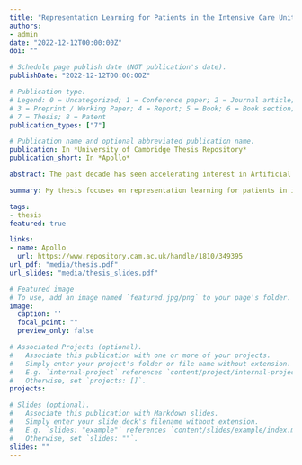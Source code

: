 ```yaml
---
title: "Representation Learning for Patients in the Intensive Care Unit"
authors:
- admin
date: "2022-12-12T00:00:00Z"
doi: ""

# Schedule page publish date (NOT publication's date).
publishDate: "2022-12-12T00:00:00Z"

# Publication type.
# Legend: 0 = Uncategorized; 1 = Conference paper; 2 = Journal article;
# 3 = Preprint / Working Paper; 4 = Report; 5 = Book; 6 = Book section;
# 7 = Thesis; 8 = Patent
publication_types: ["7"]

# Publication name and optional abbreviated publication name.
publication: In *University of Cambridge Thesis Repository*
publication_short: In *Apollo*

abstract: The past decade has seen accelerating interest in Artificial Intelligence (AI) in Healthcare. Data is now being generated in the form of Electronic Health Records at a scale previously unimaginable. Not only does this create opportunities for the application of AI, but it also drives innovation in the machine learning sphere. This is because health problems can present unique challenges not encountered in other domains, and clinical decision making itself can provide ingenious approaches inspiring new learning methods. The work in this thesis sits in the space between medicine and machine learning and has contributions to both domains. The broad theme is representation learning for the patient in intensive care. The eventual aim is to promote better outcomes for patients and improve the efficiency of the healthcare system. I focus in particular on predicting patient deaths and estimated dates of discharge, because they lie at the heart of the resource allocation problem in hospitals. The efficient management of hospital beds is more important than ever in the wake of staff retention crises, post-pandemic budgets and ageing populations. Specifically, in Chapter 3, I use clinical knowledge of the medical time series (namely that they are periodic signals with particular systematic biases) to improve upon the state-of-the-art in length of stay prediction (with additional investigations into mortality prediction). In Chapter 4, I am again inspired by knowledge of the clinical decision making process to propose a method using graph neural networks to leverage data from similar patients when predicting outcomes, providing important context for the predictions and interpretability opportunities. In Chapter 5, I delve further into the representation space, exploring the effect of auxiliary tasks on the performance of patient outcome models for mechanically ventilated patients. I then cluster the learned representations with the aim of discovering hidden patient phenotypes. The vision is ultimately to create robust and holistic patient representations which are suitable for deployment in the real-world.

summary: My thesis focuses on representation learning for patients in intensive care, aiming to improve patient outcomes and healthcare system efficiency. It addresses predicting patient deaths and estimated discharge dates, essential for managing hospital beds effectively. The research incorporates clinical knowledge, periodic signals, systematic biases, and graph neural networks to enhance length of stay prediction, mortality prediction, and patient outcome models for mechanically ventilated patients, with the goal of discovering hidden patient phenotypes and creating real-world deployable representations.

tags:
- thesis
featured: true

links:
- name: Apollo
  url: https://www.repository.cam.ac.uk/handle/1810/349395
url_pdf: "media/thesis.pdf"
url_slides: "media/thesis_slides.pdf"

# Featured image
# To use, add an image named `featured.jpg/png` to your page's folder. 
image:
  caption: ''
  focal_point: ""
  preview_only: false

# Associated Projects (optional).
#   Associate this publication with one or more of your projects.
#   Simply enter your project's folder or file name without extension.
#   E.g. `internal-project` references `content/project/internal-project/index.md`.
#   Otherwise, set `projects: []`.
projects:

# Slides (optional).
#   Associate this publication with Markdown slides.
#   Simply enter your slide deck's filename without extension.
#   E.g. `slides: "example"` references `content/slides/example/index.md`.
#   Otherwise, set `slides: ""`.
slides: ""
---
```

